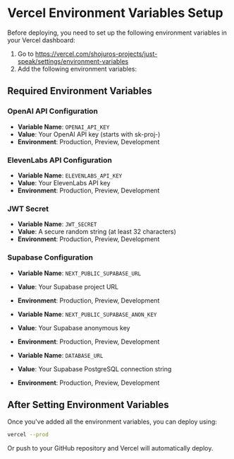 # Vercel Environment Variables Setup

Before deploying, you need to set up the following environment variables in your Vercel dashboard:

1. Go to https://vercel.com/shojuros-projects/just-speak/settings/environment-variables
2. Add the following environment variables:

## Required Environment Variables

### OpenAI API Configuration
- **Variable Name**: `OPENAI_API_KEY`
- **Value**: Your OpenAI API key (starts with sk-proj-)
- **Environment**: Production, Preview, Development

### ElevenLabs API Configuration
- **Variable Name**: `ELEVENLABS_API_KEY`
- **Value**: Your ElevenLabs API key
- **Environment**: Production, Preview, Development

### JWT Secret
- **Variable Name**: `JWT_SECRET`
- **Value**: A secure random string (at least 32 characters)
- **Environment**: Production, Preview, Development

### Supabase Configuration
- **Variable Name**: `NEXT_PUBLIC_SUPABASE_URL`
- **Value**: Your Supabase project URL
- **Environment**: Production, Preview, Development

- **Variable Name**: `NEXT_PUBLIC_SUPABASE_ANON_KEY`
- **Value**: Your Supabase anonymous key
- **Environment**: Production, Preview, Development

- **Variable Name**: `DATABASE_URL`
- **Value**: Your Supabase PostgreSQL connection string
- **Environment**: Production, Preview, Development

## After Setting Environment Variables

Once you've added all the environment variables, you can deploy using:

```bash
vercel --prod
```

Or push to your GitHub repository and Vercel will automatically deploy.